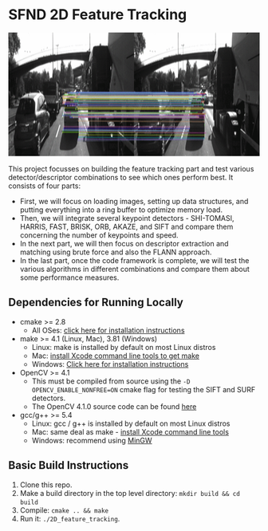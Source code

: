 # SFND 2D Feature Tracking

<img src="results/output-matches.gif" height="248" />

This project focusses on building the feature tracking part and test various detector/descriptor combinations to see which ones perform best. It consists of four parts:

* First, we will focus on loading images, setting up data structures, and putting everything into a ring buffer to optimize memory load.
* Then, we will integrate several keypoint detectors - SHI-TOMASI, HARRIS, FAST, BRISK, ORB, AKAZE, and SIFT and compare them concerning the number of keypoints and speed.
* In the next part, we will then focus on descriptor extraction and matching using brute force and also the FLANN approach.
* In the last part, once the code framework is complete, we will test the various algorithms in different combinations and compare them about some performance measures.


## Dependencies for Running Locally
* cmake >= 2.8
  * All OSes: [click here for installation instructions](https://cmake.org/install/)
* make >= 4.1 (Linux, Mac), 3.81 (Windows)
  * Linux: make is installed by default on most Linux distros
  * Mac: [install Xcode command line tools to get make](https://developer.apple.com/xcode/features/)
  * Windows: [Click here for installation instructions](http://gnuwin32.sourceforge.net/packages/make.htm)
* OpenCV >= 4.1
  * This must be compiled from source using the `-D OPENCV_ENABLE_NONFREE=ON` cmake flag for testing the SIFT and SURF detectors.
  * The OpenCV 4.1.0 source code can be found [here](https://github.com/opencv/opencv/tree/4.1.0)
* gcc/g++ >= 5.4
  * Linux: gcc / g++ is installed by default on most Linux distros
  * Mac: same deal as make - [install Xcode command line tools](https://developer.apple.com/xcode/features/)
  * Windows: recommend using [MinGW](http://www.mingw.org/)

## Basic Build Instructions

1. Clone this repo.
2. Make a build directory in the top level directory: `mkdir build && cd build`
3. Compile: `cmake .. && make`
4. Run it: `./2D_feature_tracking`.

